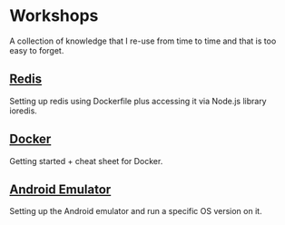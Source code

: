 # Workshops

A collection of knowledge that I re-use from time to time and that is too easy to forget.

## [Redis](redis)
Setting up redis using Dockerfile plus accessing it via Node.js library ioredis.

## [Docker](docker)
Getting started + cheat sheet for Docker.

## [Android Emulator](android-emulator)
Setting up the Android emulator and run a specific OS version on it.



